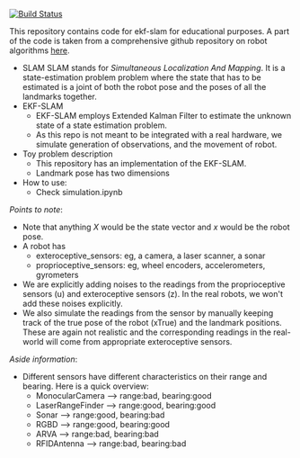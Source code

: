 [![Build Status](https://travis-ci.org/sanjaythakur/ekf_slam.svg?branch=master)](https://travis-ci.org/sanjaythakur/ekf_slam)

This repository contains code for ekf-slam for educational purposes. A part of the code is taken from a comprehensive github repository on robot algorithms [here](https://github.com/AtsushiSakai/PythonRobotics).

- SLAM
SLAM stands for *Simultaneous Localization And Mapping*. It is a state-estimation problem problem where the state that has to be estimated is a joint of both the robot pose and the poses of all the landmarks together.
- EKF-SLAM
    - EKF-SLAM employs Extended Kalman Filter to estimate the unknown state of a state estimation problem. 
    - As this repo is not meant to be integrated with a real hardware, we simulate generation of observations, and the movement of robot.
- Toy problem description
    - This repository has an implementation of the EKF-SLAM.
    - Landmark pose has two dimensions
- How to use:
    - Check simulation.ipynb

*Points to note*:
- Note that anything *X* would be the state vector and *x* would be the robot pose.
- A robot has
    - exteroceptive_sensors: eg, a camera, a laser scanner, a sonar
    - proprioceptive_sensors: eg, wheel encoders, accelerometers, gyrometers
- We are explicitly adding noises to the readings from the proprioceptive sensors (u) and exteroceptive sensors (z). In the real robots, we won't add these noises explicitly. 
- We also simulate the readings from the sensor by manually keeping track of the true pose of the robot (xTrue) and the landmark positions. These are again not realistic and the corresponding readings in the real-world will come from appropriate exteroceptive sensors.

*Aside information*:
- Different sensors have different characteristics on their range and bearing. Here is a quick overview:
    - MonocularCamera --> range:bad, bearing:good
    - LaserRangeFinder --> range:good, bearing:good
    - Sonar --> range:good, bearing:bad
    - RGBD --> range:good, bearing:good
    - ARVA --> range:bad, bearing:bad
    - RFIDAntenna --> range:bad, bearing:bad